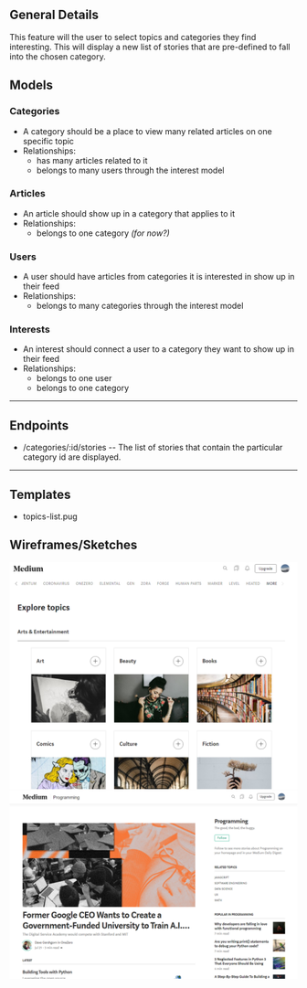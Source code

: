 ## General Details
This feature will the user to select topics and categories they find interesting. This will display a new list of stories that are pre-defined to fall into the chosen category.

## Models

### Categories
  * A category should be a place to view many related articles on one specific topic
  * Relationships:
    * has many articles related to it
    * belongs to many users through the interest model

### Articles
  * An article should show up in a category that applies to it
  * Relationships:
    * belongs to one category *(for now?)*

### Users
  * A user should have articles from categories it is interested in show up in their feed
  * Relationships:
    * belongs to many categories through the interest model

### Interests
  * An interest should connect a user to a category they want to show up in their feed
  * Relationships:
    * belongs to one user
    * belongs to one category

---


## Endpoints

* /categories/:id/stories -- The list of stories that contain the particular category id are displayed.

---


## Templates
  * topics-list.pug

## Wireframes/Sketches

![example of topics from Medium.com](../../images/explore-topics.png)
![example of category from Medium.com](../../images/programming-topic-page.png)
